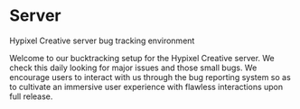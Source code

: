 Server
======

Hypixel Creative server bug tracking environment

Welcome to our bucktracking setup for the Hypixel Creative server. We check this daily looking for major issues and those small bugs. We encourage users to interact with us through the bug reporting system so as to cultivate an immersive user experience with flawless interactions upon full release.
